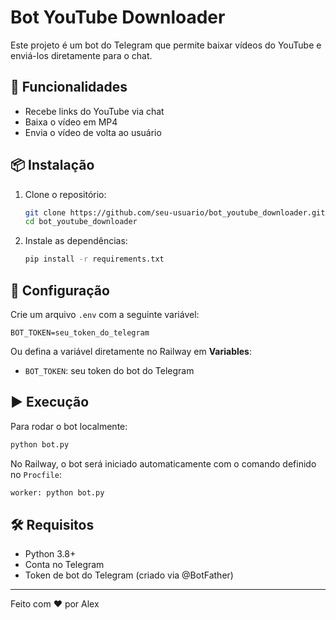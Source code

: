 
# Bot YouTube Downloader

Este projeto é um bot do Telegram que permite baixar vídeos do YouTube e enviá-los diretamente para o chat.

## 🚀 Funcionalidades
- Recebe links do YouTube via chat
- Baixa o vídeo em MP4
- Envia o vídeo de volta ao usuário

## 📦 Instalação
1. Clone o repositório:
   ```bash
   git clone https://github.com/seu-usuario/bot_youtube_downloader.git
   cd bot_youtube_downloader
   ```

2. Instale as dependências:
   ```bash
   pip install -r requirements.txt
   ```

## 🔐 Configuração
Crie um arquivo `.env` com a seguinte variável:
```env
BOT_TOKEN=seu_token_do_telegram
```

Ou defina a variável diretamente no Railway em **Variables**:
- `BOT_TOKEN`: seu token do bot do Telegram

## ▶️ Execução
Para rodar o bot localmente:
```bash
python bot.py
```

No Railway, o bot será iniciado automaticamente com o comando definido no `Procfile`:
```bash
worker: python bot.py
```

## 🛠 Requisitos
- Python 3.8+
- Conta no Telegram
- Token de bot do Telegram (criado via @BotFather)

---

Feito com ❤️ por Alex
